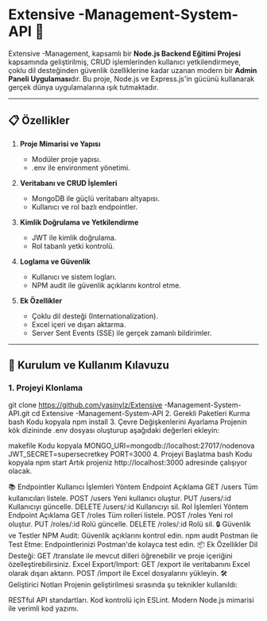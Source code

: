 # Extensive -Management-System-API 🌟 

Extensive -Management, kapsamlı bir **Node.js Backend Eğitimi Projesi** kapsamında geliştirilmiş, CRUD işlemlerinden kullanıcı yetkilendirmeye, çoklu dil desteğinden güvenlik özelliklerine kadar uzanan modern bir **Admin Paneli Uygulaması**dır. Bu proje, Node.js ve Express.js'in gücünü kullanarak gerçek dünya uygulamalarına ışık tutmaktadır.

---

## 📋 Özellikler  
1. **Proje Mimarisi ve Yapısı**  
   - Modüler proje yapısı.  
   - .env ile environment yönetimi.  

2. **Veritabanı ve CRUD İşlemleri**  
   - MongoDB ile güçlü veritabanı altyapısı.  
   - Kullanıcı ve rol bazlı endpointler.  

3. **Kimlik Doğrulama ve Yetkilendirme**  
   - JWT ile kimlik doğrulama.  
   - Rol tabanlı yetki kontrolü.  

4. **Loglama ve Güvenlik**  
   - Kullanıcı ve sistem logları.  
   - NPM audit ile güvenlik açıklarını kontrol etme.  

5. **Ek Özellikler**  
   - Çoklu dil desteği (Internationalization).  
   - Excel içeri ve dışarı aktarma.  
   - Server Sent Events (SSE) ile gerçek zamanlı bildirimler.  

---



## 📖 Kurulum ve Kullanım Kılavuzu  

### 1. Projeyi Klonlama  

git clone https://github.com/yasinylz/Extensive -Management-System-API.git
cd Extensive -Management-System-API
2. Gerekli Paketleri Kurma
bash
Kodu kopyala
npm install
3. Çevre Değişkenlerini Ayarlama
Projenin kök dizininde .env dosyası oluşturup aşağıdaki değerleri ekleyin:

makefile
Kodu kopyala
MONGO_URI=mongodb://localhost:27017/nodenova  
JWT_SECRET=supersecretkey
PORT=3000
4. Projeyi Başlatma
bash
Kodu kopyala
npm start
Artık projeniz http://localhost:3000 adresinde çalışıyor olacak.

📚 Endpointler
Kullanıcı İşlemleri
Yöntem	Endpoint	Açıklama
GET	/users	Tüm kullanıcıları listele.
POST	/users	Yeni kullanıcı oluştur.
PUT	/users/:id	Kullanıcıyı güncelle.
DELETE	/users/:id	Kullanıcıyı sil.
Rol İşlemleri
Yöntem	Endpoint	Açıklama
GET	/roles	Tüm rolleri listele.
POST	/roles	Yeni rol oluştur.
PUT	/roles/:id	Rolü güncelle.
DELETE	/roles/:id	Rolü sil.
🔒 Güvenlik ve Testler
NPM Audit: Güvenlik açıklarını kontrol edin.
npm audit
Postman ile Test Etme: Endpointlerinizi Postman'de kolayca test edin.
📦 Ek Özellikler
Dil Desteği:
GET /translate ile mevcut dilleri öğrenebilir ve proje içeriğini özelleştirebilirsiniz.
Excel Export/Import:
GET /export ile veritabanını Excel olarak dışarı aktarın.
POST /import ile Excel dosyalarını yükleyin.
🛠 Geliştirici Notları
Projenin geliştirilmesi sırasında şu teknikler kullanıldı:

RESTful API standartları.
Kod kontrolü için ESLint.
Modern Node.js mimarisi ile verimli kod yazımı.
